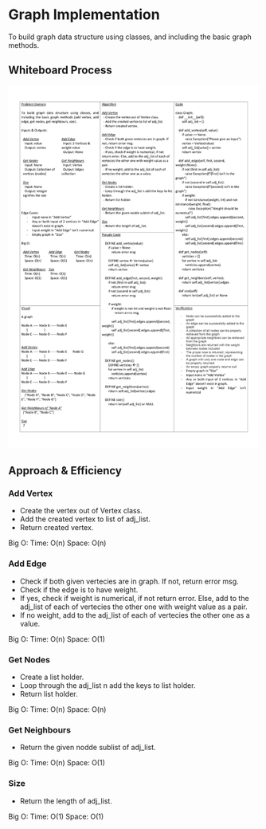 # Graph Implementation

To build graph data structure using classes, and including the basic graph methods.

## Whiteboard Process

![WhiteBoard](./whiteboard.jpg)

## Approach & Efficiency

### Add Vertex

- Create the vertex out of Vertex class.
- Add the created vertex to list of adj_list.
- Return created vertex.

Big O:
  Time: O(n)
  Space: O(n)

### Add Edge

- Check if both given vertecies are in graph. If not, return error msg.
- Check if the edge is to have weight.
- If yes, check if weight is numerical, if not return error. Else, add to the adj_list of each of vertecies the other one with weight value as a pair.
- If no weight, add to the adj_list of each of vertecies the other one as a value.

Big O:
  Time: O(n)
  Space: O(1)

### Get Nodes

- Create a list holder.
- Loop through the adj_list n add the keys to list holder.
- Return list holder.

Big O:
  Time: O(n)
  Space: O(n)

### Get Neighbours

- Return the given nodde sublist of adj_list.

Big O:
  Time: O(n)
  Space: O(1)

### Size

- Return the length of adj_list.

Big O:
  Time: O(1)
  Space: O(1)
  